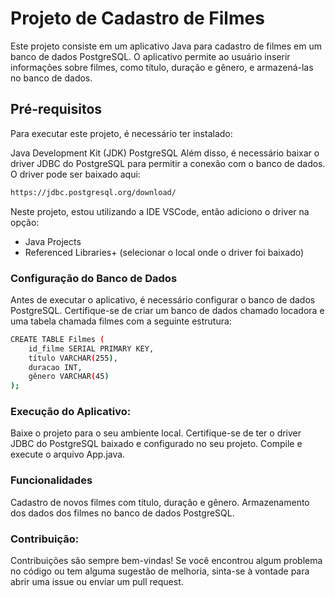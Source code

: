 # Projeto de Cadastro de Filmes
Este projeto consiste em um aplicativo Java para cadastro de filmes em um banco de dados PostgreSQL. O aplicativo permite ao usuário inserir informações sobre filmes, como título, duração e gênero, e armazená-las no banco de dados.

## Pré-requisitos
Para executar este projeto, é necessário ter instalado:

Java Development Kit (JDK)
PostgreSQL
Além disso, é necessário baixar o driver JDBC do PostgreSQL para permitir a conexão com o banco de dados. O driver pode ser baixado aqui:
```bash
https://jdbc.postgresql.org/download/
```
Neste projeto, estou utilizando a IDE VSCode, então adiciono o driver na opção:
- Java Projects
- Referenced Libraries+ (selecionar o local onde o driver foi baixado)

### Configuração do Banco de Dados
Antes de executar o aplicativo, é necessário configurar o banco de dados PostgreSQL. Certifique-se de criar um banco de dados chamado locadora e uma tabela chamada filmes com a seguinte estrutura:

```bash
CREATE TABLE Filmes (
    id_filme SERIAL PRIMARY KEY,
    título VARCHAR(255),
    duracao INT,
    gênero VARCHAR(45)
);
```
### Execução do Aplicativo:

Baixe o projeto para o seu ambiente local.
Certifique-se de ter o driver JDBC do PostgreSQL baixado e configurado no seu projeto.
Compile e execute o arquivo App.java.

### Funcionalidades
Cadastro de novos filmes com título, duração e gênero.
Armazenamento dos dados dos filmes no banco de dados PostgreSQL.

### Contribuição:
Contribuições são sempre bem-vindas! Se você encontrou algum problema no código ou tem alguma sugestão de melhoria, sinta-se à vontade para abrir uma issue ou enviar um pull request.
